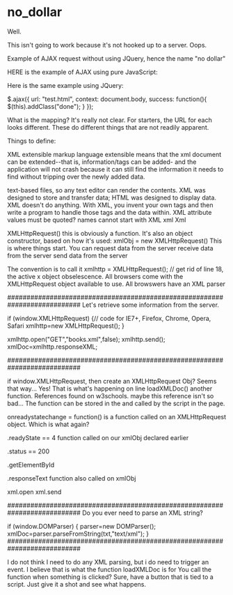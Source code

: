 no_dollar
=========

Well. 

This isn't going to work because it's not hooked up to a server. Oops.


Example of AJAX request without using JQuery, hence the name "no dollar"

HERE is the example of AJAX using pure JavaScript:

<script type="text/javascript">
function loadXMLDoc()
{
var xmlhttp;
if (window.XMLHttpRequest)
  {// code for IE7+, Firefox, Chrome, Opera, Safari
  xmlhttp=new XMLHttpRequest();
  }

xmlhttp.onreadystatechange=function()
  {
  if (xmlhttp.readyState==4 && xmlhttp.status==200)
    {
    document.getElementById("myDiv").innerHTML=xmlhttp.responseText;
    }
  }
xmlhttp.open("GET","ajax_info.txt",true);
xmlhttp.send();
}
</script>

Here is the same example using JQuery:

$.ajax({
  url: "test.html",
  context: document.body,
  success: function(){
    $(this).addClass("done");
  }
});

What is the mapping?
It's really not clear. For starters, the URL for each looks different. These do different things
that are not readily apparent.


Things to define:

XML 
extensible markup language
extensible means that the xml document can be extended--that is, information/tags can be added-
and the application will not crash because it can still find the information it needs to find
without tripping over the newly added data.

text-based files, so any text editor can render the contents. 
XML was designed to store and transfer data; HTML was designed to display data.
XML doesn't do anything. With XML, you invent your own tags and then write a program
to handle those tags and the data within.
XML attribute values must be quoted? <note date="12/20/2013">
<book category="children"></book>
names cannot start with XML xml Xml


XMLHttpRequest()
this is obviously a function. It's also an object constructor, based on how it's used:
xmlObj = new XMLHttpRequest()
This is where things start. You can
request data from the server
receive data from the server
send data from the server

The convention is to call it 
xmlhttp = XMLHttpRequest();
// get rid of line 18, the active x object obselescence.
All browsers come with the XMLHttpRequest object available to use.
All browswers have an XML parser

###########################################################################
Let's retrieve some information from the server.


if (window.XMLHttpRequest)
  {// code for IE7+, Firefox, Chrome, Opera, Safari
  xmlhttp=new XMLHttpRequest();
  }

xmlhttp.open("GET","books.xml",false);
xmlhttp.send();
xmlDoc=xmlhttp.responseXML;

###########################################################################

if window.XMLHttpRequest, then create an XMLHttpRequest Obj? Seems that way...
Yes! That is what's happening on line
loadXMLDoc()
another function. References found on w3schools. maybe this reference isn't so bad...
The function can be stored in the <head> and called by the script in the page.

onreadystatechange = function()
is a function called on an XMLHttpRequest object. Which is what again?

.readyState == 4
function called on our xmlObj declared earlier

.status == 200

.getElementById

.responseText
function also called on xmlObj

xml.open
xml.send


###########################################################################
Do you ever need to parse an XML string?

if (window.DOMParser)
  {
  parser=new DOMParser();
  xmlDoc=parser.parseFromString(txt,"text/xml");
  }
###########################################################################


I do not think I need to do any XML parsing, but i do need to trigger an event. 
I believe that is what the function loadXMLDoc is for
You call the function when something is clicked? Sure, have a button that is tied to a script.
Just give it a shot and see what happens.
